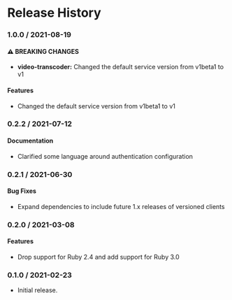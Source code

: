 # Release History

### 1.0.0 / 2021-08-19

#### ⚠ BREAKING CHANGES

* **video-transcoder:** Changed the default service version from v1beta1 to v1

#### Features

* Changed the default service version from v1beta1 to v1

### 0.2.2 / 2021-07-12

#### Documentation

* Clarified some language around authentication configuration

### 0.2.1 / 2021-06-30

#### Bug Fixes

* Expand dependencies to include future 1.x releases of versioned clients

### 0.2.0 / 2021-03-08

#### Features

* Drop support for Ruby 2.4 and add support for Ruby 3.0

### 0.1.0 / 2021-02-23

* Initial release.
